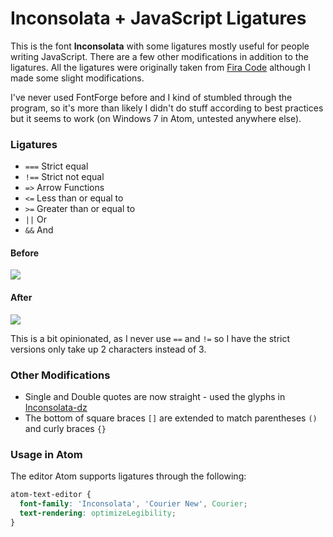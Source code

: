 # Inconsolata + JavaScript Ligatures

This is the font **Inconsolata** with some ligatures mostly useful for people writing JavaScript. There are a few other modifications in addition to the ligatures. All the ligatures were originally taken from [Fira Code](https://github.com/tonsky/FiraCode) although I made some slight modifications.

I've never used FontForge before and I kind of stumbled through the program, so it's  more than likely I didn't do stuff according to best practices but it seems to work (on Windows 7 in Atom, untested anywhere else).

### Ligatures

* `===` Strict equal
* `!==` Strict not equal
* `=>` Arrow Functions
* `<=` Less than or equal to
* `>=` Greater than or equal to
* `||` Or
* `&&` And

#### Before

![](http://i.imgur.com/nyAmVYe.png)

#### After

![](http://i.imgur.com/rWO3vz9.png?1)

This is a bit opinionated, as I never use `==` and `!=` so I have the strict versions only take up 2 characters instead of 3.

### Other Modifications

* Single and Double quotes are now straight - used the glyphs in [Inconsolata-dz](http://nodnod.net/2009/feb/12/adding-straight-single-and-double-quotes-inconsola/)
* The bottom of square braces `[]` are extended to match parentheses `()` and curly braces `{}`

### Usage in Atom

The editor Atom supports ligatures through the following:

```css
atom-text-editor {
  font-family: 'Inconsolata', 'Courier New', Courier;
  text-rendering: optimizeLegibility;
}
```
